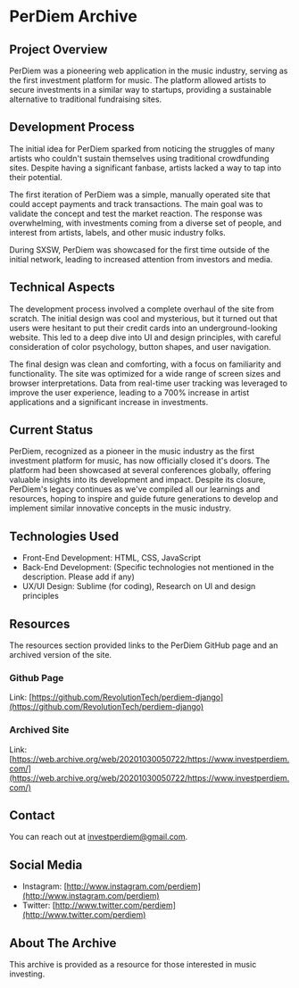 # PerDiem Archive

## Project Overview

PerDiem was a pioneering web application in the music industry, serving as the first investment platform for music. The platform allowed artists to secure investments in a similar way to startups, providing a sustainable alternative to traditional fundraising sites.

## Development Process

The initial idea for PerDiem sparked from noticing the struggles of many artists who couldn't sustain themselves using traditional crowdfunding sites. Despite having a significant fanbase, artists lacked a way to tap into their potential. 

The first iteration of PerDiem was a simple, manually operated site that could accept payments and track transactions. The main goal was to validate the concept and test the market reaction. The response was overwhelming, with investments coming from a diverse set of people, and interest from artists, labels, and other music industry folks.

During SXSW, PerDiem was showcased for the first time outside of the initial network, leading to increased attention from investors and media.

## Technical Aspects

The development process involved a complete overhaul of the site from scratch. The initial design was cool and mysterious, but it turned out that users were hesitant to put their credit cards into an underground-looking website. This led to a deep dive into UI and design principles, with careful consideration of color psychology, button shapes, and user navigation.

The final design was clean and comforting, with a focus on familiarity and functionality. The site was optimized for a wide range of screen sizes and browser interpretations. Data from real-time user tracking was leveraged to improve the user experience, leading to a 700% increase in artist applications and a significant increase in investments.

## Current Status

PerDiem, recognized as a pioneer in the music industry as the first investment platform for music, has now officially closed it's doors. The platform had been showcased at several conferences globally, offering valuable insights into its development and impact. Despite its closure, PerDiem's legacy continues as we've compiled all our learnings and resources, hoping to inspire and guide future generations to develop and implement similar innovative concepts in the music industry.

## Technologies Used

- Front-End Development: HTML, CSS, JavaScript
- Back-End Development: (Specific technologies not mentioned in the description. Please add if any)
- UX/UI Design: Sublime (for coding), Research on UI and design principles


## Resources

The resources section provided links to the PerDiem GitHub page and an archived version of the site.

### Github Page

Link: [https://github.com/RevolutionTech/perdiem-django](https://github.com/RevolutionTech/perdiem-django)

### Archived Site

Link: [https://web.archive.org/web/20201030050722/https://www.investperdiem.com/](https://web.archive.org/web/20201030050722/https://www.investperdiem.com/)

## Contact

You can reach out at investperdiem@gmail.com.

## Social Media

- Instagram: [http://www.instagram.com/perdiem](http://www.instagram.com/perdiem)
- Twitter: [http://www.twitter.com/perdiem](http://www.twitter.com/perdiem)

## About The Archive

This archive is provided as a resource for those interested in music investing. 

